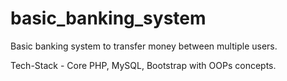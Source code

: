 # basic_banking_system
Basic banking system to transfer money between multiple users. 

Tech-Stack - Core PHP, MySQL, Bootstrap with OOPs concepts.
